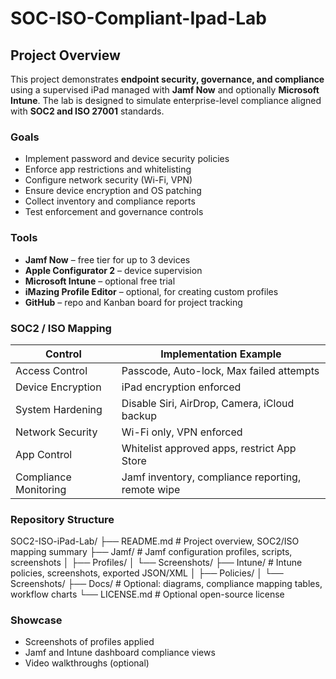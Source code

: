 # SOC-ISO-Compliant-Ipad-Lab

## Project Overview
This project demonstrates **endpoint security, governance, and compliance** using a supervised iPad managed with **Jamf Now** and optionally **Microsoft Intune**. The lab is designed to simulate enterprise-level compliance aligned with **SOC2 and ISO 27001** standards.

### Goals
- Implement password and device security policies
- Enforce app restrictions and whitelisting
- Configure network security (Wi-Fi, VPN)
- Ensure device encryption and OS patching
- Collect inventory and compliance reports
- Test enforcement and governance controls

### Tools
- **Jamf Now** – free tier for up to 3 devices  
- **Apple Configurator 2** – device supervision  
- **Microsoft Intune** – optional free trial  
- **iMazing Profile Editor** – optional, for creating custom profiles  
- **GitHub** – repo and Kanban board for project tracking  

### SOC2 / ISO Mapping
| Control | Implementation Example |
|---------|----------------------|
| Access Control | Passcode, Auto-lock, Max failed attempts |
| Device Encryption | iPad encryption enforced |
| System Hardening | Disable Siri, AirDrop, Camera, iCloud backup |
| Network Security | Wi-Fi only, VPN enforced |
| App Control | Whitelist approved apps, restrict App Store |
| Compliance Monitoring | Jamf inventory, compliance reporting, remote wipe |

### Repository Structure

SOC2-ISO-iPad-Lab/
├── README.md               # Project overview, SOC2/ISO mapping summary
├── Jamf/                   # Jamf configuration profiles, scripts, screenshots
│   ├── Profiles/
│   └── Screenshots/
├── Intune/                 # Intune policies, screenshots, exported JSON/XML
│   ├── Policies/
│   └── Screenshots/
├── Docs/                   # Optional: diagrams, compliance mapping tables, workflow charts
└── LICENSE.md              # Optional open-source license


### Showcase
- Screenshots of profiles applied
- Jamf and Intune dashboard compliance views
- Video walkthroughs (optional)
